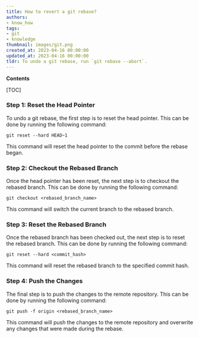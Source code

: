 ```yaml
---
title: How to revert a git rebase?
authors:
- know_how
tags:
- git
- knowledge
thumbnail: images/git.png
created_at: 2023-04-16 00:00:00
updated_at: 2023-04-16 00:00:00
tldr: To undo a git rebase, run `git rebase --abort`.
---
```


**Contents**

[TOC]

### Step 1: Reset the Head Pointer

To undo a git rebase, the first step is to reset the head pointer. This can be done by running the following command:

```shell
git reset --hard HEAD~1
```

This command will reset the head pointer to the commit before the rebase began.

### Step 2: Checkout the Rebased Branch

Once the head pointer has been reset, the next step is to checkout the rebased branch. This can be done by running the following command:

```shell
git checkout <rebased_branch_name>
```

This command will switch the current branch to the rebased branch.

### Step 3: Reset the Rebased Branch

Once the rebased branch has been checked out, the next step is to reset the rebased branch. This can be done by running the following command:

```shell
git reset --hard <commit_hash>
```

This command will reset the rebased branch to the specified commit hash.

### Step 4: Push the Changes

The final step is to push the changes to the remote repository. This can be done by running the following command:

```shell
git push -f origin <rebased_branch_name>
```

This command will push the changes to the remote repository and overwrite any changes that were made during the rebase.
